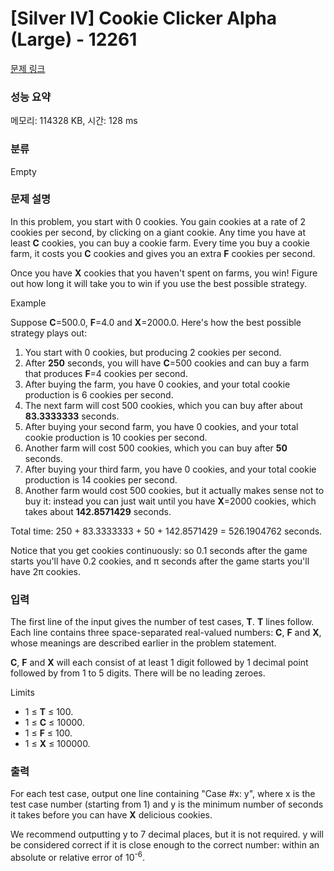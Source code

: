 # [Silver IV] Cookie Clicker Alpha (Large) - 12261 

[문제 링크](https://www.acmicpc.net/problem/12261) 

### 성능 요약

메모리: 114328 KB, 시간: 128 ms

### 분류

Empty

### 문제 설명

<p>In this problem, you start with 0 cookies. You gain cookies at a rate of 2 cookies per second, by clicking on a giant cookie. Any time you have at least <strong>C</strong> cookies, you can buy a cookie farm. Every time you buy a cookie farm, it costs you <strong>C</strong> cookies and gives you an extra <strong>F</strong> cookies per second.</p>

<p>Once you have <strong>X</strong> cookies that you haven't spent on farms, you win! Figure out how long it will take you to win if you use the best possible strategy.</p>

<p>Example</p>

<p>Suppose <strong>C</strong>=500.0, <strong>F</strong>=4.0 and <strong>X</strong>=2000.0. Here's how the best possible strategy plays out:</p>

<ol>
	<li>You start with 0 cookies, but producing 2 cookies per second.</li>
	<li>After <strong>250</strong> seconds, you will have <strong>C</strong>=500 cookies and can buy a farm that produces <strong>F</strong>=4 cookies per second.</li>
	<li>After buying the farm, you have 0 cookies, and your total cookie production is 6 cookies per second.</li>
	<li>The next farm will cost 500 cookies, which you can buy after about <strong>83.3333333</strong> seconds.</li>
	<li>After buying your second farm, you have 0 cookies, and your total cookie production is 10 cookies per second.</li>
	<li>Another farm will cost 500 cookies, which you can buy after <strong>50</strong> seconds.</li>
	<li>After buying your third farm, you have 0 cookies, and your total cookie production is 14 cookies per second.</li>
	<li>Another farm would cost 500 cookies, but it actually makes sense not to buy it: instead you can just wait until you have <strong>X</strong>=2000 cookies, which takes about <strong>142.8571429</strong> seconds.</li>
</ol>

<p>Total time: 250 + 83.3333333 + 50 + 142.8571429 = 526.1904762 seconds.</p>

<p>Notice that you get cookies continuously: so 0.1 seconds after the game starts you'll have 0.2 cookies, and π seconds after the game starts you'll have 2π cookies.</p>

### 입력 

 <p>The first line of the input gives the number of test cases, <strong>T</strong>. <strong>T</strong> lines follow. Each line contains three space-separated real-valued numbers: <strong>C</strong>, <strong>F</strong> and <strong>X</strong>, whose meanings are described earlier in the problem statement.</p>

<p><strong>C</strong>, <strong>F</strong> and <strong>X</strong> will each consist of at least 1 digit followed by 1 decimal point followed by from 1 to 5 digits. There will be no leading zeroes.</p>

<p>Limits</p>

<ul>
	<li>1 ≤ <strong>T</strong> ≤ 100.</li>
	<li>1 ≤ <strong>C</strong> ≤ 10000.</li>
	<li>1 ≤ <strong>F</strong> ≤ 100.</li>
	<li>1 ≤ <strong>X</strong> ≤ 100000.</li>
</ul>

### 출력 

 <p>For each test case, output one line containing "Case #x: y", where x is the test case number (starting from 1) and y is the minimum number of seconds it takes before you can have <strong>X</strong> delicious cookies.</p>

<p>We recommend outputting y to 7 decimal places, but it is not required. y will be considered correct if it is close enough to the correct number: within an absolute or relative error of 10<sup>-6</sup>.</p>


